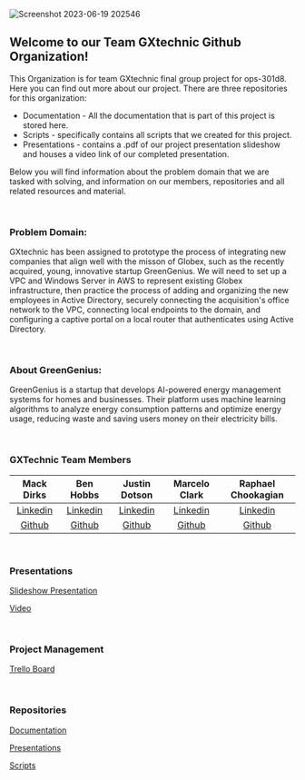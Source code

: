 <!--- <img width="300" alt="Team GXtechnic" src="https://github.com/GXtechnic/.github/assets/75862002/f1a7039d-03d7-4552-b99b-9b5648388ddc"> -->

![Screenshot 2023-06-19 202546](https://github.com/GXtechnic/.github/assets/75862002/1717b1f3-4699-46e7-a52b-9ad6570b7ec7)

## Welcome to our Team GXtechnic Github Organization!

This Organization is for team GXtechnic final group project for ops-301d8. Here you can find out more about our project. There are three repositories for this organization:

* Documentation - All the documentation that is part of this project is stored here. 
* Scripts - specifically contains all scripts that we created for this project. 
* Presentations - contains a .pdf of our project presentation slideshow and houses a video link of our completed presentation.


Below you will find information about the problem domain that we are tasked with solving, and information on our members, repositories and all related resources and material.  

<br>

### Problem Domain:

GXtechnic has been assigned to prototype the process of integrating new companies that align well with the misson of Globex, such as the recently acquired, young, innovative startup GreenGenius. We will need to set up a VPC and Windows Server in AWS to represent existing Globex infrastructure, then practice the process of adding and organizing the new employees in Active Directory, securely connecting the acquisition's office network to the VPC, connecting local endpoints to the domain, and configuring a captive portal on a local router that authenticates using Active Directory.

<br>

### About GreenGenius:

GreenGenius is a startup that develops AI-powered energy management systems for homes and businesses. Their platform uses machine learning algorithms to analyze energy consumption patterns and optimize energy usage, reducing waste and saving users money on their electricity bills.

<br>


### GXTechnic Team Members

| Mack Dirks | Ben Hobbs | Justin Dotson  | Marcelo Clark  | Raphael Chookagian |
|:----------------------:|:-----------------------:|:----------------------:|:----------------------:|:----------------------:|
| [Linkedin](https://www.linkedin.com/in/mack-dirks/) | [Linkedin](https://www.linkedin.com/in/benjaminshobbs/) | [Linkedin](http://linkedin.com/in/justin-dotson/) | [Linkedin](http://www.linkedin.com/in/marcelotc) | [Linkedin](https://www.linkedin.com/in/raphaelchookagian/) |
| [Github](https://github.com/MackD51) | [Github](https://github.com/benjamin-s-hobbs) | [Github](https://github.com/ileicathat/) | [Github](https://github.com/mtc2434) | [Github](https://github.com/cesarderio) |


<br>

### Presentations

[Slideshow Presentation](https://docs.google.com/presentation/d/1rXoVMHw0sstGkOP7tk08IB_vvO04RRumBPlRd-BJ2n4/edit?usp=sharing)

[Video]()


<br>

### Project Management

[Trello Board](https://trello.com/b/C9WEZJRe/team1)


<br>

### Repositories

[Documentation](https://github.com/GXtechnic/Documentation)

[Presentations](https://github.com/GXtechnic/Presentations)

[Scripts](https://github.com/GXtechnic/Scripts)

